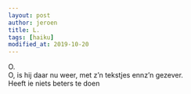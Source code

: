 ```yaml
---
layout: post
author: jeroen
title: L.
tags: [haiku]
modified_at: 2019-10-20
---
```

O.  
O, is hij daar nu weer, met z’n tekstjes ennz’n gezever.  
Heeft ie niets beters te doen
